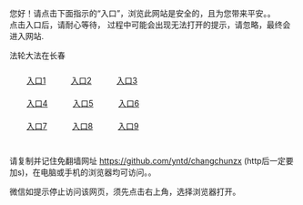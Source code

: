 您好！请点击下面指示的“入口”，浏览此网站是安全的，且为您带来平安。。 <br/>
点击入口后，请耐心等待， 过程中可能会出现无法打开的提示，请忽略，最终会进入网站. </br>

法轮大法在长春<br/>
<div style="padding:10px"><a style="margin:20px" target="_blank" href="https://d1m0pon56y3vc5.cloudfront.net/2Qpsp?frwqqxqf" id="ccLink1" rel="nofollow">入口1</a> <a target="_blank" style="margin:20px" href="https://d2gb65bviimzxq.cloudfront.net/2Qpsp?cuifglhr" id="ccLink2" rel="nofollow">入口2</a> <a style="margin:20px" target="_blank" href="https://d3k9qiqfxrzfyt.cloudfront.net/2Qpsp?viigf" id="ccLink3" rel="nofollow">入口3</a></div>

<div style="padding:10px" ><a style="margin:20px" target="_blank" href="https://d1m0pon56y3vc5.cloudfront.net/2Qpsp?frwqqxqf" id="ccLink4" rel="nofollow">入口4</a> <a style="margin:20px" href="https://d2gb65bviimzxq.cloudfront.net/2Qpsp?cuifglhr" target="_blank" id="ccLink5" rel="nofollow">入口5</a> <a style="margin:20px" href="https://d3k9qiqfxrzfyt.cloudfront.net/2Qpsp?viigf" target="_blank" id="ccLink6" rel="nofollow">入口6</a></div>

<div style="padding:10px"><a style="margin:20px" target="_blank" href="https://d1m0pon56y3vc5.cloudfront.net/2Qpsp?frwqqxqf" id="ccLink7" rel="nofollow">入口7</a> <a style="margin:20px" href="https://d2gb65bviimzxq.cloudfront.net/2Qpsp?cuifglhr" target="_blank" id="ccLink8" rel="nofollow">入口8</a> <a style="margin:20px" target="_blank" href="https://d3k9qiqfxrzfyt.cloudfront.net/2Qpsp?viigf" id="ccLink9" rel="nofollow">入口9</a></div>

<br/>



请复制并记住免翻墙网址 https://github.com/yntd/changchunzx (http后一定要加s)，在电脑或手机的浏览器均可访问。。<br/>

微信如提示停止访问该网页，须先点击右上角，选择浏览器打开。
